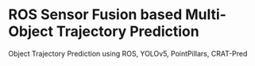 # ROS Sensor Fusion based Multi-Object Trajectory Prediction
Object Trajectory Prediction using ROS, YOLOv5, PointPillars, CRAT-Pred
